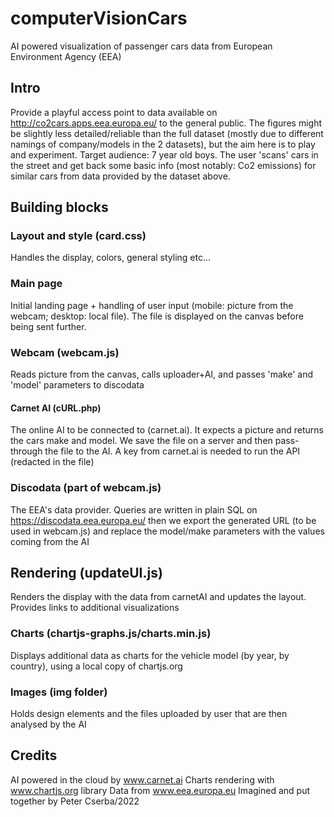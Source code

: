 # computerVisionCars
AI powered visualization of passenger cars data from European Environment Agency (EEA)
## Intro
Provide a playful access point to data available on http://co2cars.apps.eea.europa.eu/ to the general public. The figures might be slightly less detailed/reliable than the full dataset (mostly due to different namings of company/models in the 2 datasets), but the aim here is to play and experiment. Target audience: 7 year old boys.
The user 'scans' cars in the street and get back some basic info (most notably: Co2 emissions) for similar cars from data provided by the dataset above.
## Building blocks
### Layout and style (card.css)
Handles the display, colors, general styling etc...
### Main page
Initial landing page + handling of user input (mobile: picture from the webcam; desktop: local file). The file is displayed on the canvas before being sent further.
### Webcam (webcam.js)
Reads picture from the canvas, calls uploader+AI, and passes 'make' and 'model' parameters to discodata
#### Carnet AI (cURL.php)
The online AI to be connected to (carnet.ai). It expects a picture and returns the cars make and model. 
We save the file on a server and then pass-through the file to the AI. A key from carnet.ai is needed to run the API (redacted in the file)
### Discodata (part of webcam.js)
The EEA's data provider. Queries are written in plain SQL on https://discodata.eea.europa.eu/ then we export the generated URL (to be used in webcam.js) and replace the model/make parameters with the values coming from the AI
## Rendering (updateUI.js)
Renders the display with the data from carnetAI and updates the layout. Provides links to additional visualizations
### Charts (chartjs-graphs.js/charts.min.js)
Displays additional data as charts for the vehicle model (by year, by country), using a local copy of chartjs.org
### Images (img folder)
Holds design elements and the files uploaded by user that are then analysed by the AI
## Credits
AI powered in the cloud by www.carnet.ai
Charts rendering with www.chartjs.org library
Data from www.eea.europa.eu
Imagined and put together by Peter Cserba/2022 
